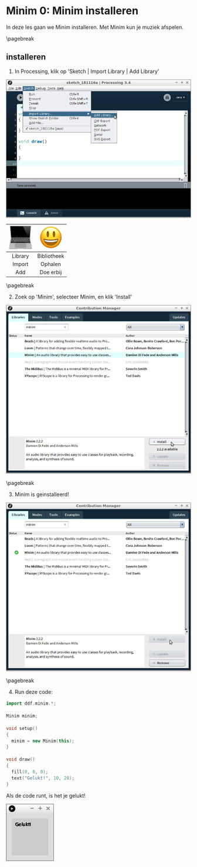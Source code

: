# Minim 0: Minim installeren

In deze les gaan we Minim installeren.
Met Minim kun je muziek afspelen.

\pagebreak

## installeren

  1. In Processing, klik op 'Sketch | Import Library | Add Library'
 
![Sketch | Import Library | Add Library](minim_0_add_library.png)

![Computer](EmojiComputer.png) | ![Smiley](EmojiSmiley.png)
:-------------:|:----------------------------------------: 
Library|Bibliotheek
Import|Ophalen
Add|Doe erbij

\pagebreak

  2. Zoek op 'Minim', selecteer Minim, en klik 'Install'

![Zoek op 'Minim' en klik 'Install'](minim_0_install.png)

\pagebreak

  3. Minim is geinstalleerd!

![Minim is geinstalleerd!](minim_0_install_done.png)

\pagebreak

  4. Run deze code:

```c++
import ddf.minim.*;

Minim minim;

void setup()
{
  minim = new Minim(this);
}

void draw()
{
  fill(0, 0, 0);
  text("Gelukt!", 10, 20);
}
```

Als de code runt, is het je gelukt!

![Minim werkt!](minim_0_running.png)

